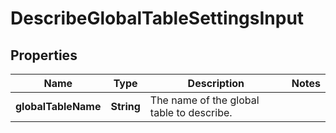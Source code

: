 

# DescribeGlobalTableSettingsInput


## Properties

| Name | Type | Description | Notes |
|------------ | ------------- | ------------- | -------------|
|**globalTableName** | **String** | The name of the global table to describe. |  |



